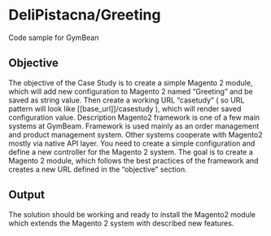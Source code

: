 # DeliPistacna/Greeting
Code sample for GymBean

## Objective
The objective of the Case Study is to create a simple Magento 2 module, which will add new
configuration to Magento 2 named “Greeting” and be saved as string value. Then create a
working URL “casetudy” ( so URL pattern will look like [[base_url]]/casestudy ), which will
render saved configuration value.
Description
Magento2 framework is one of a few main systems at GymBeam. Framework is used mainly
as an order management and product management system. Other systems cooperate with
Magento2 mostly via native API layer.
You need to create a simple configuration and define a new controller for the Magento 2
system. The goal is to create a Magento 2 module, which follows the best practices of the
framework and creates a new URL defined in the “objective” section.

## Output
The solution should be working and ready to install the Magento2 module which extends the
Magento 2 system with described new features.
